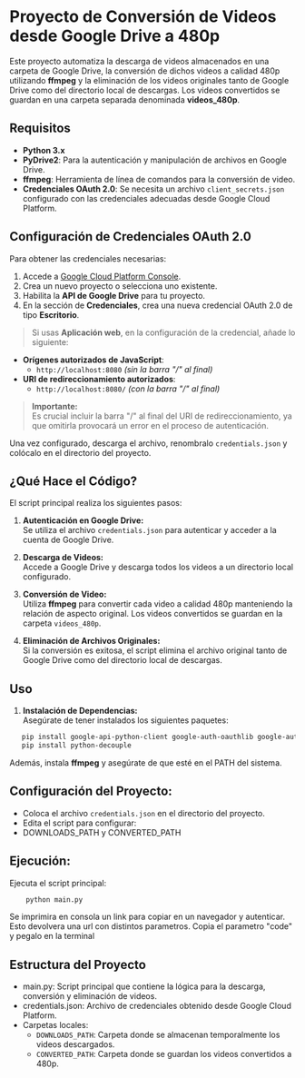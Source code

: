 # Proyecto de Conversión de Videos desde Google Drive a 480p

Este proyecto automatiza la descarga de videos almacenados en una carpeta de Google Drive, la conversión de dichos videos a calidad 480p utilizando **ffmpeg** y la eliminación de los videos originales tanto de Google Drive como del directorio local de descargas. Los videos convertidos se guardan en una carpeta separada denominada **videos_480p**.

## Requisitos

- **Python 3.x**
- **PyDrive2**: Para la autenticación y manipulación de archivos en Google Drive.
- **ffmpeg**: Herramienta de línea de comandos para la conversión de video.
- **Credenciales OAuth 2.0**: Se necesita un archivo `client_secrets.json` configurado con las credenciales adecuadas desde Google Cloud Platform.

## Configuración de Credenciales OAuth 2.0

Para obtener las credenciales necesarias:

1. Accede a [Google Cloud Platform Console](https://console.cloud.google.com/).
2. Crea un nuevo proyecto o selecciona uno existente.
3. Habilita la **API de Google Drive** para tu proyecto.
4. En la sección de **Credenciales**, crea una nueva credencial OAuth 2.0 de tipo **Escritorio**.

> Si usas **Aplicación web**, en la configuración de la credencial, añade lo siguiente:
   - **Orígenes autorizados de JavaScript**:  
     - `http://localhost:8080` *(sin la barra "/" al final)*
   - **URI de redireccionamiento autorizados**:  
     - `http://localhost:8080/` *(con la barra "/" al final)*

> **Importante:**  
> Es crucial incluir la barra "/" al final del URI de redireccionamiento, ya que omitirla provocará un error en el proceso de autenticación.

Una vez configurado, descarga el archivo, renombralo `credentials.json` y colócalo en el directorio del proyecto.

## ¿Qué Hace el Código?

El script principal realiza los siguientes pasos:

1. **Autenticación en Google Drive:**  
   Se utiliza el archivo `credentials.json` para autenticar y acceder a la cuenta de Google Drive.

2. **Descarga de Videos:**  
   Accede a Google Drive y descarga todos los videos a un directorio local configurado.

3. **Conversión de Video:**  
   Utiliza **ffmpeg** para convertir cada video a calidad 480p manteniendo la relación de aspecto original. Los videos convertidos se guardan en la carpeta `videos_480p`.

4. **Eliminación de Archivos Originales:**  
   Si la conversión es exitosa, el script elimina el archivo original tanto de Google Drive como del directorio local de descargas.

## Uso

1. **Instalación de Dependencias:**  
   Asegúrate de tener instalados los siguientes paquetes:
```bash
   pip install google-api-python-client google-auth-oauthlib google-auth-httplib2 requests
   pip install python-decouple
```

Además, instala **ffmpeg** y asegúrate de que esté en el PATH del sistema.

## Configuración del Proyecto:

- Coloca el archivo `credentials.json` en el directorio del proyecto.
- Edita el script para configurar:
- DOWNLOADS_PATH y CONVERTED_PATH

## Ejecución:

Ejecuta el script principal:

```bash
    python main.py
```

Se imprimira en consola un link para copiar en un navegador y autenticar. Esto devolvera una url con distintos parametros. Copia el parametro "code" y pegalo en la terminal

## Estructura del Proyecto

- main.py: Script principal que contiene la lógica para la descarga, conversión y eliminación de videos.
- credentials.json: Archivo de credenciales obtenido desde Google Cloud Platform.
- Carpetas locales:
    - `DOWNLOADS_PATH`: Carpeta donde se almacenan temporalmente los videos descargados.
    - `CONVERTED_PATH`: Carpeta donde se guardan los videos convertidos a 480p.